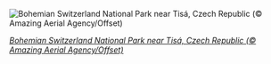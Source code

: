 
![Bohemian Switzerland National Park near Tisá, Czech Republic (© Amazing Aerial Agency/Offset)](https://cn.bing.com//th?id=OHR.TisaBohemian_EN-US4154092405_1920x1080.jpg&rf=LaDigue_1920x1080.jpg&pid=hp)

*[Bohemian Switzerland National Park near Tisá, Czech Republic (© Amazing Aerial Agency/Offset)](https://www.bing.com/search?q=bohemian+switzerland+forest&FORM=hpcapt&filters=HpDate%3a%2220211118_0800%22)*
